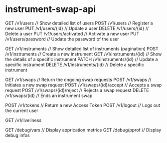 # instrument-swap-api

GET    /v1/users // Show detailed list of users
POST   /v1/users // Register a new user
PUT    /v1/users/{id} // Update a user
DELETE /v1/users/{id} // Delete a user
PUT    /v1/users/activated // Activate a new user
PUT    /v1/users/password // Update the password of the user

GET    /v1/instruments // Show detailed list of instruments (pagination)
POST   /v1/instruments // Create a new instrument
GET    /v1/instruments/{id} // Show the details of a specific instrument
PATCH  /v1/instruments/{id} // Update a specific instrument
DELETE /v1/instruments/{id} // Delete a specific instrument

GET    /v1/swaps // Return the ongoing swap requests
POST   /v1/swaps // Initiates a new swap request
POST   /v1/swaps/{id}/accept // Accepts a swap request
POST   /v1/swaps/{id}/reject // Rejects a swap request
DELETE /v1/swaps/{id} // Ends an instrument swap

POST   /v1/tokens // Return a new Access Token
POST   /v1/logout // Logs out the current user

GET    /v1/liveliness

GET    /debug/vars // Display apprication metrics
GET    /debug/pprof // Display debug infos
